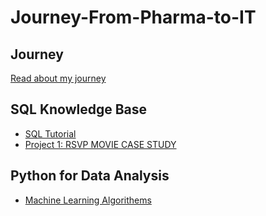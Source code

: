 # Journey-From-Pharma-to-IT

## Journey
[Read about my journey](Jorney.md) 

## SQL Knowledge Base

- [SQL Tutorial](https://github.com/Bibek417/SQL-Proficiency/blob/main/README.md)
-  [Project 1: RSVP MOVIE CASE STUDY](https://github.com/Bibek417/SQL---RSVP-Movies-Case-Study)

## Python for Data Analysis

-  [Machine Learning Algorithems]() 


